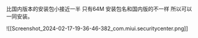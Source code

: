 比国内版本的安装包小接近一半
只有64M
安装包名和国内版的不一样 所以可以一同安装。


![[Screenshot_2024-02-17-19-36-46-382_com.miui.securitycenter.png]]